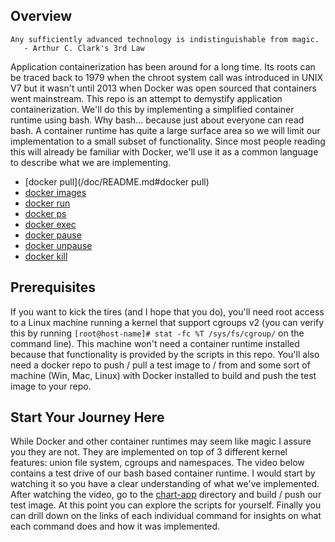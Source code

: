 ## Overview 
```
Any sufficiently advanced technology is indistinguishable from magic.
   - Arthur C. Clark's 3rd Law
```

Application containerization has been around for a long time.  Its roots can be traced back to 1979 when the chroot system call was introduced in UNIX V7 but it wasn't until 2013 when Docker was open sourced that containers went mainstream. This repo is an attempt to demystify application containerization.  We'll do this by implementing a simplified container runtime using bash.  Why bash... because just about everyone can read bash.  A container runtime has quite a large surface area so we will limit our implementation to a small subset of functionality. Since most people reading this will already be familiar with Docker, we'll use it as a common language to describe what we are implementing.

* [docker pull](/doc/README.md#docker pull)
* [docker images](/details/docker-images/README.md)
* [docker run](/details/docker-run/README.md)
* [docker ps](/details/docker-ps/README.md)
* [docker exec](/details/docker-exec/README.md)
* [docker pause](/details/docker-pause/README.md)
* [docker unpause](/details/docker-unpause/README.md)
* [docker kill](/details/docker-kill/README.md)
 
## Prerequisites
If you want to kick the tires (and I hope that you do), you'll need root access to a Linux machine running a kernel that support cgroups v2 (you can verify this by running `[root@host-name]# stat -fc %T /sys/fs/cgroup/` on the command line). This machine won't need a container runtime installed because that functionality is provided by the scripts in this repo. You'll also need a docker repo to push / pull a test image to / from and some sort of machine (Win, Mac, Linux) with Docker installed to build and push the test image to your repo.

## Start Your Journey Here
While Docker and other container runtimes may seem like magic I assure you they are not.  They are implemented on top of 3 different kernel features: union file system, cgroups and namespaces. The video below contains a test drive of our bash based container runtime.  I would start by watching it so you have a clear understanding of what we've implemented. After watching the video, go to the [chart-app](/chart-app/README.md) directory and build / push our test image.  At this point you can explore the scripts for yourself.  Finally you can drill down on the links of each individual command for insights on what each command does and how it was implemented.
